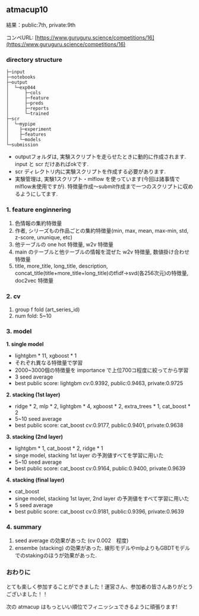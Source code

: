 ## atmacup10
結果：public:7th, private:9th

コンペURL: [https://www.guruguru.science/competitions/16](https://www.guruguru.science/competitions/16)

### directory structure
```
├─input
├─notebooks
├─output
│  └─exp044
│      ├─cols
│      ├─feature
│      ├─preds
│      ├─reports
│      └─trained
├─scr
│  └─mypipe
│    ├─experiment
│    ├─features
│    └─models
└─submission
```
- outputフォルダは, 実験スクリプトを走らせたときに動的に作成されます. input と scr だけあればokです.
- scr ディレクトリ内に実験スクリプトを作成する必要があります.
- 実験管理は, 実験1スクリプト・mlflow を使っています(今回は諸事情でmlflow未使用ですが). 特徴量作成～submit作成まで一つのスクリプトに収めるようにしてます.

### 1. feature enginnering
1. 色情報の集約特徴量
2. 作者, シリーズもの作品ごとの集約特徴量(min, max, mean, max-min, std, z-score, ununique, etc)
3. 他テーブルの one hot 特徴量, w2v 特徴量
4. main のテーブルと他テーブルの情報を混ぜた w2v 特徴量, 数値掛け合わせ特徴量
5. title, more_title, long_title, description, concat_title(title+more_title+long_title)のtfidf->svd(各256次元)の特徴量, doc2vec 特徴量

### 2. cv 
1. group f fold (art_series_id)
2. num fold: 5~10

### 3. model
**1. single model**
  - lightgbm * 11, xgboost * 1
  - それぞれ異なる特徴量で学習
  - 2000~3000個の特徴量を importance で上位700コ程度に絞ってから学習
  - 3 seed average
  - best public score: lightgbm cv:0.9392, public:0.9463, private:0.9725

**2. stacking (1st layer)**
  - ridge * 2, mlp * 2, lightgbm * 4, xgboost * 2, extra_trees * 1, cat_boost * 2
  - 5~10 seed average
  - best public score: cat_boost cv:0.9177, public:0.9401, private:0.9638 
 
**3. stacking (2nd layer)**
  - lightgbm * 1, cat_boost * 2, ridge * 1
  - singe model, stacking 1st layer の予測値すべてを学習に用いた
  - 5~10 seed average
  - best public score: cat_boost cv:0.9164, public:0.9400, private:0.9639 

**4. stacking (final layer)**
  - cat_boost
  - singe model, stacking 1st layer, 2nd layer の予測値をすべて学習に用いた
  - 5 seed average
  - best public score: cat_boost cv:0.9181, public:0.9396, private:0.9639 

### 4. summary
1. seed average の効果があった (cv 0.002　程度)
2. ensembe (stacking) の効果があった. 線形モデルやmlpよりもGBDTモデルでのstakingのほうが効果があった.

### おわりに
とても楽しく参加することができました！運営さん、参加者の皆さんありがとうございました！！

次の atmacup はもっといい順位でフィニッシュできるように頑張ります!
